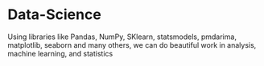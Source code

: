 # Data-Science
Using libraries like Pandas, NumPy, SKlearn, statsmodels, pmdarima, matplotlib, seaborn and many others, we can do beautiful work in analysis, machine learning, and statistics
